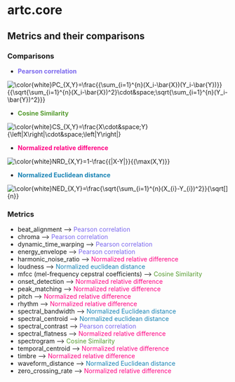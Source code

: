 # artc.core
## Metrics and their comparisons
### Comparisons

- <span style="color:#7B68EE">**Pearson correlation**</span>

![\color{white}PC_{X,Y}=\frac{{\sum_{i=1}^{n}(X_i-\bar{X})(Y_i-\bar{Y})}}{{\sqrt{\sum_{i=1}^{n}(X_i-\bar{X})^2}\cdot&space;\sqrt{\sum_{i=1}^{n}(Y_i-\bar{Y})^2}}}](https://latex.codecogs.com/svg.image?\color{white}PC_{X,Y}=\frac{{\sum_{i=1}^{n}(X_i-\bar{X})(Y_i-\bar{Y})}}{{\sqrt{\sum_{i=1}^{n}(X_i-\bar{X})^2}\cdot&space;\sqrt{\sum_{i=1}^{n}(Y_i-\bar{Y})^2}}})

- <span style="color:#559B2F">**Cosine Similarity**</span>

![\color{white}CS_{X,Y}=\frac{X\cdot&space;Y}{\left\|X\right\|\cdot&space;\left\|Y\right\|}](https://latex.codecogs.com/svg.image?\color{white}CS_{X,Y}=\frac{X\cdot&space;Y}{\left\|X\right\|\cdot&space;\left\|Y\right\|})

- <span style="color:#FF0082">**Normalized relative difference**</span>

![\color{white}NRD_{X,Y}=1-\frac{{|X-Y|}}{{\max(X,Y)}}](https://latex.codecogs.com/svg.image?\color{white}NRD_{X,Y}=1-\frac{{|X-Y|}}{{\max(X,Y)}})

- <span style="color:#1682B4">**Normalized Euclidean distance**</span>

![\color{white}NED_{X,Y}=\frac{\sqrt{\sum_{i=1}^{n}(X_{i}-Y_{i})^2}}{\sqrt[]{n}}](https://latex.codecogs.com/svg.image?\color{white}NED_{X,Y}=\frac{\sqrt{\sum_{i=1}^{n}(X_{i}-Y_{i})^2}}{\sqrt[]{n}})

### Metrics
- beat_alignment ⟶ <span style="color:#7B68EE">Pearson correlation</span>
- chroma ⟶ <span style="color:#7B68EE">Pearson correlation</span>
- dynamic_time_warping ⟶ <span style="color:#7B68EE">Pearson correlation</span>
- energy_envelope ⟶ <span style="color:#7B68EE">Pearson correlation</span>
- harmonic_noise_ratio ⟶ <span style="color:#FF0082">Normalized relative difference</span>
- loudness ⟶ <span style="color:#1682B4">Normalized euclidean distance</span>
- mfcc (mel-frequency cepstral coefficients) ⟶ <span style="color:#559B2F">Cosine Similarity</span>
- onset_detection ⟶ <span style="color:#FF0082">Normalized relative difference</span>
- peak_matching ⟶ <span style="color:#FF0082">Normalized relative difference</span>
- pitch ⟶ <span style="color:#FF0082">Normalized relative difference</span>
- rhythm ⟶ <span style="color:#FF0082">Normalized relative difference</span>
- spectral_bandwidth ⟶ <span style="color:#1682B4">Normalized Euclidean distance</span>
- spectral_centroid ⟶ <span style="color:#1682B4">Normalized euclidean distance</span>
- spectral_contrast ⟶ <span style="color:#7B68EE">Pearson correlation</span>
- spectral_flatness ⟶ <span style="color:#FF0082">Normalized relative difference</span>
- spectrogram ⟶ <span style="color:#559B2F">Cosine Similarity</span>
- temporal_centroid ⟶ <span style="color:#FF0082">Normalized relative difference</span>
- timbre ⟶ <span style="color:#FF0082">Normalized relative difference</span>
- waveform_distance ⟶ <span style="color:#1682B4">Normalized Euclidean distance</span>
- zero_crossing_rate ⟶ <span style="color:#FF0082">Normalized relative difference</span>
